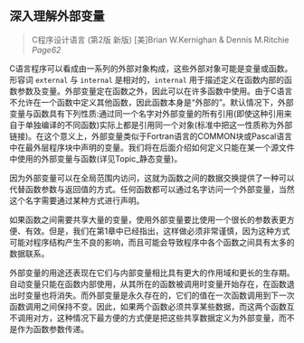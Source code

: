 ## 深入理解外部变量

> C程序设计语言 (第2版 新版) [美]Brian W.Kernighan & Dennis M.Ritchie <br>
> _Page62_

C语言程序可以看成由一系列的外部对象构成，这些外部对象可能是变量或函数。形容词 `external` 与 `internal` 是相对的，`internal` 用于描述定义在函数内部的函数参数及变量。外部变量定在函数之外，因此可以在许多函数中使用。由于C语言不允许在一个函数中定义其他函数，因此函数本身是“外部的”。默认情况下，外部变量与函数具有下列性质:通过同一个名字对外部变量的所有引用(即使这种引用来自于单独编译的不同函数)实际上都是引用同一个对象(标准中把这一性质称为外部链接)。在这个意义上，外部变量类似于Fortran语言的COMMON块或Pascal语言中在最外层程序块中声明的变量。我们将在后面介绍如何定义只能在某一个源文件中使用的外部变量与函数(详见Topic_静态变量)。

因为外部变量可以在全局范围内访问，这就为函数之间的数据交换提供了一种可以代替函数参数与返回值的方式。任何函数都可以通过名字访问一个外部变量，当然这个名字需要通过某种方式进行声明。

如果函数之间需要共享大量的变量，使用外部变量要比使用一个很长的参数表更方便、有效。但是，我们在第1章中已经指出，这样做必须非常谨慎，因为这种方式可能对程序结构产生不良的影响，而且可能会导致程序中各个函数之间具有太多的数据联系。

外部变量的用途还表现在它们与内部变量相比具有更大的作用域和更长的生存期。自动变量只能在函数内部使用，从其所在的函数被调用时变量开始存在，在函数退出时变量也将消失。而外部变量是永久存在的，它们的值在一次函数调用到下一次函数调用之间保持不变。因此，如果两个函数必须共享某些数据，而这两个函数互不调用对方，这种情况下最方便的方式便是把这些共享数据定义为外部变量，而不是作为函数参数传递。
